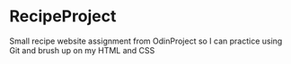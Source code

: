 # RecipeProject
Small recipe website assignment from OdinProject so I can practice using Git and brush up on my HTML and CSS
